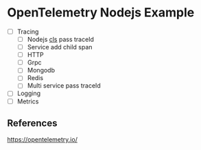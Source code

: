 # OpenTelemetry Nodejs Example

- [ ] Tracing
    - [ ] Nodejs [cls](https://medium.com/@apechkurov/request-id-tracing-in-node-js-applications-c517c7dab62d) pass traceId
    - [ ] Service add child span
    - [ ] HTTP
    - [ ] Grpc
    - [ ] Mongodb
    - [ ] Redis
    - [ ] Multi service pass traceId
- [ ] Logging
- [ ] Metrics

## References

https://opentelemetry.io/
